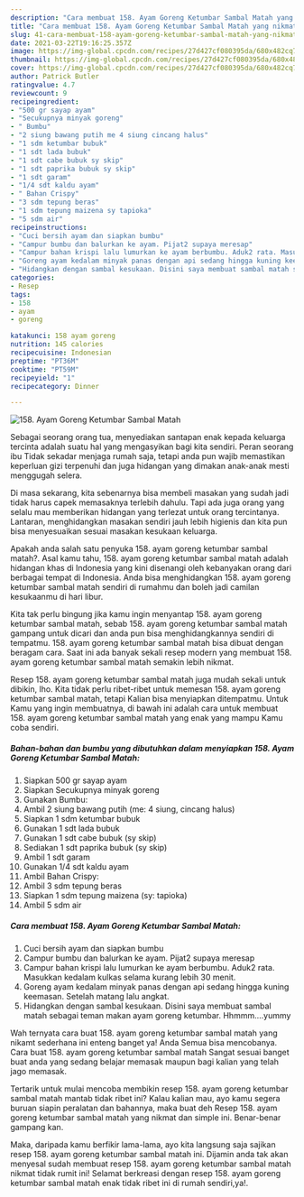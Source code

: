 ```yaml
---
description: "Cara membuat 158. Ayam Goreng Ketumbar Sambal Matah yang nikmat dan Mudah Dibuat"
title: "Cara membuat 158. Ayam Goreng Ketumbar Sambal Matah yang nikmat dan Mudah Dibuat"
slug: 41-cara-membuat-158-ayam-goreng-ketumbar-sambal-matah-yang-nikmat-dan-mudah-dibuat
date: 2021-03-22T19:16:25.357Z
image: https://img-global.cpcdn.com/recipes/27d427cf080395da/680x482cq70/158-ayam-goreng-ketumbar-sambal-matah-foto-resep-utama.jpg
thumbnail: https://img-global.cpcdn.com/recipes/27d427cf080395da/680x482cq70/158-ayam-goreng-ketumbar-sambal-matah-foto-resep-utama.jpg
cover: https://img-global.cpcdn.com/recipes/27d427cf080395da/680x482cq70/158-ayam-goreng-ketumbar-sambal-matah-foto-resep-utama.jpg
author: Patrick Butler
ratingvalue: 4.7
reviewcount: 9
recipeingredient:
- "500 gr sayap ayam"
- "Secukupnya minyak goreng"
- " Bumbu"
- "2 siung bawang putih me 4 siung cincang halus"
- "1 sdm ketumbar bubuk"
- "1 sdt lada bubuk"
- "1 sdt cabe bubuk sy skip"
- "1 sdt paprika bubuk sy skip"
- "1 sdt garam"
- "1/4 sdt kaldu ayam"
- " Bahan Crispy"
- "3 sdm tepung beras"
- "1 sdm tepung maizena sy tapioka"
- "5 sdm air"
recipeinstructions:
- "Cuci bersih ayam dan siapkan bumbu"
- "Campur bumbu dan balurkan ke ayam. Pijat2 supaya meresap"
- "Campur bahan krispi lalu lumurkan ke ayam berbumbu. Aduk2 rata. Masukkan kedalam kulkas selama kurang lebih 30 menit."
- "Goreng ayam kedalam minyak panas dengan api sedang hingga kuning keemasan. Setelah matang lalu angkat."
- "Hidangkan dengan sambal kesukaan. Disini saya membuat sambal matah sebagai teman makan ayam goreng ketumbar. Hhmmm....yummy"
categories:
- Resep
tags:
- 158
- ayam
- goreng

katakunci: 158 ayam goreng 
nutrition: 145 calories
recipecuisine: Indonesian
preptime: "PT36M"
cooktime: "PT59M"
recipeyield: "1"
recipecategory: Dinner

---
```



![158. Ayam Goreng Ketumbar Sambal Matah](https://img-global.cpcdn.com/recipes/27d427cf080395da/680x482cq70/158-ayam-goreng-ketumbar-sambal-matah-foto-resep-utama.jpg)

Sebagai seorang orang tua, menyediakan santapan enak kepada keluarga tercinta adalah suatu hal yang mengasyikan bagi kita sendiri. Peran seorang ibu Tidak sekadar menjaga rumah saja, tetapi anda pun wajib memastikan keperluan gizi terpenuhi dan juga hidangan yang dimakan anak-anak mesti menggugah selera.

Di masa  sekarang, kita sebenarnya bisa membeli masakan yang sudah jadi tidak harus capek memasaknya terlebih dahulu. Tapi ada juga orang yang selalu mau memberikan hidangan yang terlezat untuk orang tercintanya. Lantaran, menghidangkan masakan sendiri jauh lebih higienis dan kita pun bisa menyesuaikan sesuai masakan kesukaan keluarga. 



Apakah anda salah satu penyuka 158. ayam goreng ketumbar sambal matah?. Asal kamu tahu, 158. ayam goreng ketumbar sambal matah adalah hidangan khas di Indonesia yang kini disenangi oleh kebanyakan orang dari berbagai tempat di Indonesia. Anda bisa menghidangkan 158. ayam goreng ketumbar sambal matah sendiri di rumahmu dan boleh jadi camilan kesukaanmu di hari libur.

Kita tak perlu bingung jika kamu ingin menyantap 158. ayam goreng ketumbar sambal matah, sebab 158. ayam goreng ketumbar sambal matah gampang untuk dicari dan anda pun bisa menghidangkannya sendiri di tempatmu. 158. ayam goreng ketumbar sambal matah bisa dibuat dengan beragam cara. Saat ini ada banyak sekali resep modern yang membuat 158. ayam goreng ketumbar sambal matah semakin lebih nikmat.

Resep 158. ayam goreng ketumbar sambal matah juga mudah sekali untuk dibikin, lho. Kita tidak perlu ribet-ribet untuk memesan 158. ayam goreng ketumbar sambal matah, tetapi Kalian bisa menyiapkan ditempatmu. Untuk Kamu yang ingin membuatnya, di bawah ini adalah cara untuk membuat 158. ayam goreng ketumbar sambal matah yang enak yang mampu Kamu coba sendiri.

<!--inarticleads1-->

##### Bahan-bahan dan bumbu yang dibutuhkan dalam menyiapkan 158. Ayam Goreng Ketumbar Sambal Matah:

1. Siapkan 500 gr sayap ayam
1. Siapkan Secukupnya minyak goreng
1. Gunakan  Bumbu:
1. Ambil 2 siung bawang putih (me: 4 siung, cincang halus)
1. Siapkan 1 sdm ketumbar bubuk
1. Gunakan 1 sdt lada bubuk
1. Gunakan 1 sdt cabe bubuk (sy skip)
1. Sediakan 1 sdt paprika bubuk (sy skip)
1. Ambil 1 sdt garam
1. Gunakan 1/4 sdt kaldu ayam
1. Ambil  Bahan Crispy:
1. Ambil 3 sdm tepung beras
1. Siapkan 1 sdm tepung maizena (sy: tapioka)
1. Ambil 5 sdm air




<!--inarticleads2-->

##### Cara membuat 158. Ayam Goreng Ketumbar Sambal Matah:

1. Cuci bersih ayam dan siapkan bumbu
1. Campur bumbu dan balurkan ke ayam. Pijat2 supaya meresap
1. Campur bahan krispi lalu lumurkan ke ayam berbumbu. Aduk2 rata. Masukkan kedalam kulkas selama kurang lebih 30 menit.
1. Goreng ayam kedalam minyak panas dengan api sedang hingga kuning keemasan. Setelah matang lalu angkat.
1. Hidangkan dengan sambal kesukaan. Disini saya membuat sambal matah sebagai teman makan ayam goreng ketumbar. Hhmmm....yummy




Wah ternyata cara buat 158. ayam goreng ketumbar sambal matah yang nikamt sederhana ini enteng banget ya! Anda Semua bisa mencobanya. Cara buat 158. ayam goreng ketumbar sambal matah Sangat sesuai banget buat anda yang sedang belajar memasak maupun bagi kalian yang telah jago memasak.

Tertarik untuk mulai mencoba membikin resep 158. ayam goreng ketumbar sambal matah mantab tidak ribet ini? Kalau kalian mau, ayo kamu segera buruan siapin peralatan dan bahannya, maka buat deh Resep 158. ayam goreng ketumbar sambal matah yang nikmat dan simple ini. Benar-benar gampang kan. 

Maka, daripada kamu berfikir lama-lama, ayo kita langsung saja sajikan resep 158. ayam goreng ketumbar sambal matah ini. Dijamin anda tak akan menyesal sudah membuat resep 158. ayam goreng ketumbar sambal matah nikmat tidak rumit ini! Selamat berkreasi dengan resep 158. ayam goreng ketumbar sambal matah enak tidak ribet ini di rumah sendiri,ya!.

